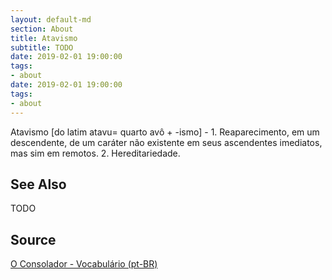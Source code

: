 ```yaml
---
layout: default-md
section: About
title: Atavismo
subtitle: TODO
date: 2019-02-01 19:00:00
tags:
- about
date: 2019-02-01 19:00:00
tags: 
- about
---
```


Atavismo [do latim atavu= quarto avô + -ismo] - 1. Reaparecimento, em um descendente, de um caráter não existente em seus ascendentes imediatos, mas sim em remotos. 2. Hereditariedade.

## See Also
TODO

## Source
[O Consolador - Vocabulário (pt-BR)](http://www.oconsolador.com.br/linkfixo/vocabulario/principal.html)
